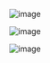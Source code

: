 ![image](https://user-images.githubusercontent.com/117252998/199617782-d04767d0-4d50-4639-992a-538072707368.png)




![image](https://user-images.githubusercontent.com/117252998/199617736-7086855f-8fbb-40bb-a274-5fa1190436ad.png)



![image](https://user-images.githubusercontent.com/117252998/199617157-5fa70e40-61ef-4a5e-8a94-93a03189cac6.png)



